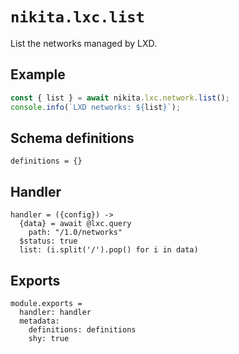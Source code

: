 
# `nikita.lxc.list`

List the networks managed by LXD.

## Example

```js
const { list } = await nikita.lxc.network.list();
console.info(`LXD networks: ${list}`);
```

## Schema definitions

    definitions = {}

## Handler

    handler = ({config}) ->
      {data} = await @lxc.query
        path: "/1.0/networks"
      $status: true
      list: (i.split('/').pop() for i in data)

## Exports

    module.exports =
      handler: handler
      metadata:
        definitions: definitions
        shy: true
